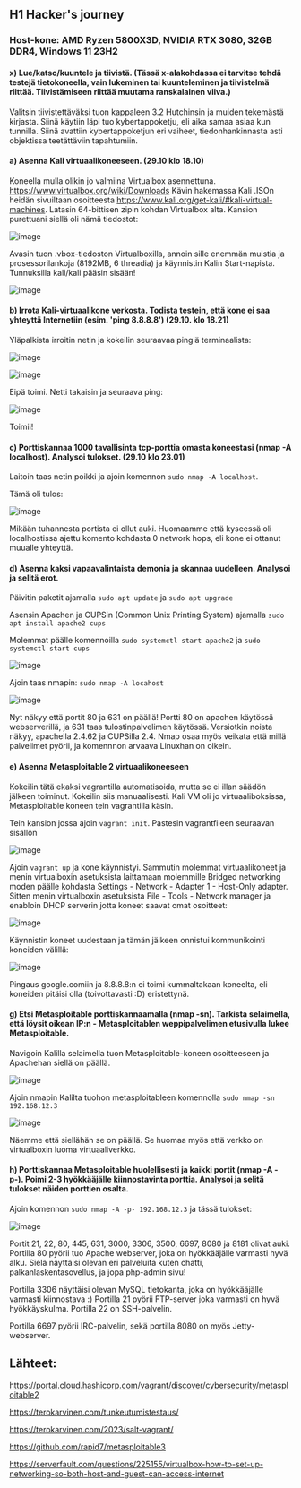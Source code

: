 ## H1 Hacker's journey
### Host-kone: AMD Ryzen 5800X3D, NVIDIA RTX 3080, 32GB DDR4, Windows 11 23H2

#### x) Lue/katso/kuuntele ja tiivistä. (Tässä x-alakohdassa ei tarvitse tehdä testejä tietokoneella, vain lukeminen tai kuunteleminen ja tiivistelmä riittää. Tiivistämiseen riittää muutama ranskalainen viiva.)

Valitsin tiivistettäväksi tuon kappaleen 3.2 Hutchinsin ja muiden tekemästä kirjasta. Siinä käytiin läpi tuo kybertappoketju, eli aika samaa asiaa kun tunnilla. Siinä avattiin kybertappoketjun eri vaiheet, tiedonhankinnasta asti objektissa teetättäviin tapahtumiin. 

#### a) Asenna Kali virtuaalikoneeseen. (29.10 klo 18.10)
Koneella mulla olikin jo valmiina Virtualbox asennettuna. https://www.virtualbox.org/wiki/Downloads 
Kävin hakemassa Kali .ISOn heidän sivuiltaan osoitteesta https://www.kali.org/get-kali/#kali-virtual-machines.
Latasin 64-bittisen zipin kohdan Virtualbox alta. Kansion purettuani siellä oli nämä tiedostot:

![image](https://github.com/user-attachments/assets/07d8cd57-4172-4c1f-adfb-2e5fd71c7129)

Avasin tuon .vbox-tiedoston Virtualboxilla, annoin sille enemmän muistia ja prosessorilankoja (8192MB, 6 threadia) ja käynnistin Kalin Start-napista. 
Tunnuksilla kali/kali pääsin sisään!

![image](https://github.com/user-attachments/assets/e22b7418-e2fa-4c15-8045-29a93d055413)

#### b) Irrota Kali-virtuaalikone verkosta. Todista testein, että kone ei saa yhteyttä Internetiin (esim. 'ping 8.8.8.8') (29.10. klo 18.21)
Yläpalkista irroitin netin ja kokeilin seuraavaa pingiä terminaalista: 

![image](https://github.com/user-attachments/assets/e7d23855-c212-4a37-a3f5-0c81d8906c86)

![image](https://github.com/user-attachments/assets/ac1a69ce-ef7f-47e7-86eb-d45f7bbf0a03)

Eipä toimi. Netti takaisin ja seuraava ping:

![image](https://github.com/user-attachments/assets/343b2947-5d21-49e1-a1f4-b40343812d29)

Toimii!
  
####   c) Porttiskannaa 1000 tavallisinta tcp-porttia omasta koneestasi (nmap -A localhost). Analysoi tulokset. (29.10 klo 23.01)

Laitoin taas netin poikki ja ajoin komennon ```sudo nmap -A localhost```.

Tämä oli tulos: 

![image](https://github.com/user-attachments/assets/957d7075-f1a8-40b2-a1db-b64fc0835283)

Mikään tuhannesta portista ei ollut auki. Huomaamme että kyseessä oli localhostissa ajettu komento kohdasta 0 network hops, eli kone ei ottanut muualle yhteyttä. 
  
####   d) Asenna kaksi vapaavalintaista demonia ja skannaa uudelleen. Analysoi ja selitä erot.

Päivitin paketit ajamalla `sudo apt update` ja `sudo apt upgrade`

Asensin Apachen ja CUPSin (Common Unix Printing System) ajamalla `sudo apt install apache2 cups`

Molemmat päälle komennoilla `sudo systemctl start apache2` ja `sudo systemctl start cups`

![image](https://github.com/user-attachments/assets/a47ed264-58d6-4bbc-ac61-ec2cd73ea9b4)

Ajoin taas nmapin: `sudo nmap -A locahost`

![image](https://github.com/user-attachments/assets/e09e3401-0670-4165-8801-8c593e7a3758)

Nyt näkyy että portit 80 ja 631 on päällä! Portti 80 on apachen käytössä webserverillä, ja 631 taas tulostinpalvelimen käytössä. Versiotkin noista näkyy, apachella 2.4.62 ja CUPSilla 2.4. Nmap osaa myös veikata että millä palvelimet pyörii, ja komennnon arvaava Linuxhan on oikein. 

####   e) Asenna Metasploitable 2 virtuaalikoneeseen

Kokeilin tätä ekaksi vagrantilla automatisoida, mutta se ei illan säädön jälkeen toiminut. Kokeilin siis manuaalisesti. Kali VM oli jo virtuaaliboksissa, Metasploitable koneen tein vagrantilla käsin. 

Tein kansion jossa ajoin `vagrant init`. Pastesin vagrantfileen seuraavan sisällön 

![image](https://github.com/user-attachments/assets/376b2ee0-c736-454a-b0cd-d654f695d720)

Ajoin `vagrant up` ja kone käynnistyi. Sammutin molemmat virtuaalikoneet ja menin virtualboxin asetuksista laittamaan molemmille Bridged networking moden päälle kohdasta Settings - Network - Adapter 1 - Host-Only adapter. Sitten menin virtualboxin asetuksista File - Tools - Network manager ja enabloin DHCP serverin jotta koneet saavat omat osoitteet:

![image](https://github.com/user-attachments/assets/031373f7-f920-45b8-9f9d-4e1d80601aa9)

Käynnistin koneet uudestaan ja tämän jälkeen onnistui kommunikointi koneiden välillä:

![image](https://github.com/user-attachments/assets/2060ecbb-ea79-44a2-a28d-b5ab3a044666)

Pingaus google.comiin ja 8.8.8.8:n ei toimi kummaltakaan koneelta, eli koneiden pitäisi olla (toivottavasti :D) eristettynä.
   
#### g) Etsi Metasploitable porttiskannaamalla (nmap -sn). Tarkista selaimella, että löysit oikean IP:n - Metasploitablen weppipalvelimen etusivulla lukee Metasploitable.

Navigoin Kalilla selaimella tuon Metasploitable-koneen osoitteeseen ja Apachehan siellä on päällä. 

![image](https://github.com/user-attachments/assets/a8671893-0995-432d-996d-4a4479261e28)

Ajoin nmapin Kalilta tuohon metasploitableen komennolla `sudo nmap -sn 192.168.12.3`

![image](https://github.com/user-attachments/assets/dfc655a7-b62a-41d2-8830-ccf8872662ef)

Näemme että siellähän se on päällä. Se huomaa myös että verkko on virtualboxin luoma virtuaaliverkko. 

#### h) Porttiskannaa Metasploitable huolellisesti ja kaikki portit (nmap -A -p-). Poimi 2-3 hyökkääjälle kiinnostavinta porttia. Analysoi ja selitä tulokset näiden porttien osalta.

Ajoin komennon `sudo nmap -A -p- 192.168.12.3` ja tässä tulokset:

![image](https://github.com/user-attachments/assets/069d91c7-7666-452f-b094-17e238790746)

Portit 21, 22, 80, 445, 631, 3000, 3306, 3500, 6697, 8080 ja 8181 olivat auki. Portilla 80 pyörii tuo Apache webserver, joka on hyökkääjälle varmasti hyvä alku. Sielä näyttäisi olevan eri palveluita kuten chatti, palkanlaskentasovellus, ja jopa php-admin sivu!

Portilla 3306 näyttäisi olevan MySQL tietokanta, joka on hyökkääjälle varmasti kiinnostava :)
Portilla 21 pyörii FTP-server joka varmasti on hyvä hyökkäyskulma. Portilla 22 on SSH-palvelin. 

Portilla 6697 pyörii IRC-palvelin, sekä portilla 8080 on myös Jetty-webserver.


## Lähteet:

https://portal.cloud.hashicorp.com/vagrant/discover/cybersecurity/metasploitable2

https://terokarvinen.com/tunkeutumistestaus/

https://terokarvinen.com/2023/salt-vagrant/

https://github.com/rapid7/metasploitable3

https://serverfault.com/questions/225155/virtualbox-how-to-set-up-networking-so-both-host-and-guest-can-access-internet
